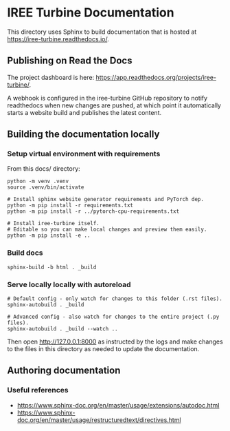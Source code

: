# IREE Turbine Documentation

This directory uses Sphinx to build documentation that is hosted at
https://iree-turbine.readthedocs.io/.

## Publishing on Read the Docs

The project dashboard is here:
https://app.readthedocs.org/projects/iree-turbine/.

A webhook is configured in the iree-turbine GitHub repository to notify
readthedocs when new changes are pushed, at which point it automatically starts
a website build and publishes the latest content.

## Building the documentation locally

### Setup virtual environment with requirements

From this docs/ directory:

```shell
python -m venv .venv
source .venv/bin/activate

# Install sphinx website generator requirements and PyTorch dep.
python -m pip install -r requirements.txt
python -m pip install -r ../pytorch-cpu-requirements.txt

# Install iree-turbine itself.
# Editable so you can make local changes and preview them easily.
python -m pip install -e ..
```

### Build docs

```shell
sphinx-build -b html . _build
```

### Serve locally locally with autoreload

```shell
# Default config - only watch for changes to this folder (.rst files).
sphinx-autobuild . _build

# Advanced config - also watch for changes to the entire project (.py files).
sphinx-autobuild . _build --watch ..
```

Then open http://127.0.0.1:8000 as instructed by the logs and make changes to
the files in this directory as needed to update the documentation.

## Authoring documentation

### Useful references

* https://www.sphinx-doc.org/en/master/usage/extensions/autodoc.html
* https://www.sphinx-doc.org/en/master/usage/restructuredtext/directives.html
